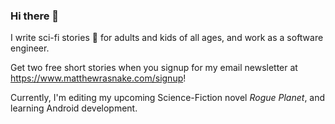 ### Hi there 👋

<!--
**coffeemonk/coffeemonk** is a ✨ _special_ ✨ repository because its `README.md` (this file) appears on your GitHub profile.

Here are some ideas to get you started:

- 🔭 I’m currently working on ...
- 🌱 I’m currently learning ...
- 👯 I’m looking to collaborate on ...
- 🤔 I’m looking for help with ...
- 💬 Ask me about ...
- 📫 How to reach me: ...
- 😄 Pronouns: ...
- ⚡ Fun fact: ...
-->

I write sci-fi stories :rocket: for adults and kids of all ages, and work as a software engineer.

Get two free short stories when you signup for my email newsletter at https://www.matthewrasnake.com/signup!

Currently, I'm editing my upcoming Science-Fiction novel *Rogue Planet*, and learning Android development. 
